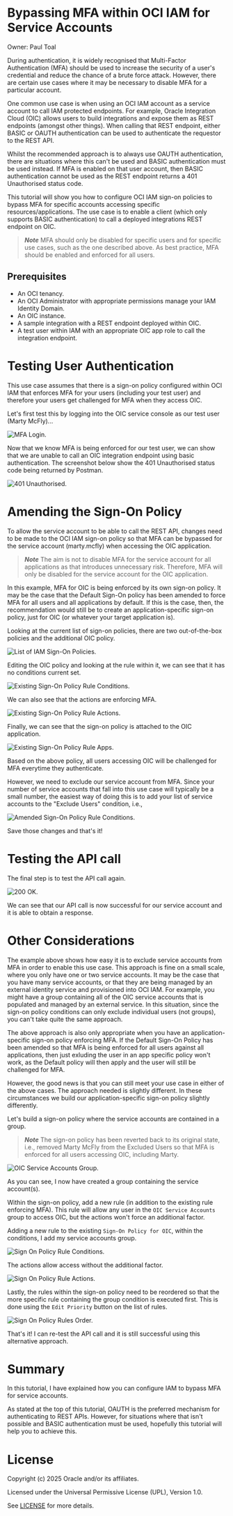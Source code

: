 # Bypassing MFA within OCI IAM for Service Accounts

Owner: Paul Toal

During authentication, it is widely recognised that Multi-Factor Authentication (MFA) should be used to increase the security of a user's credential and reduce the chance of a brute force attack. However, there are certain use cases where it may be necessary to disable MFA for a particular account.

One common use case is when using an OCI IAM account as a service account to call IAM protected endpoints. For example, Oracle Integration Cloud (OIC) allows users to build integrations and expose them as REST endpoints (amongst other things). When calling that REST endpoint, either BASIC or OAUTH authentication can be used to authenticate the requestor to the REST API.

Whilst the recommended approach is to always use OAUTH authentication, there are situations where this can't be used and BASIC authentication must be used instead. If MFA is enabled on that user account, then BASIC authentication cannot be used as the REST endpoint returns a 401 Unauthorised status code.

This tutorial will show you how to configure OCI IAM sign-on policies to bypass MFA for specific accounts accessing specific resources/applications. The use case is to enable a client (which only supports BASIC authentication) to call a deployed integrations REST endpoint on OIC.

> ***Note*** MFA should only be disabled for specific users and for specific use cases, such as the one described above. As best practice, MFA should be enabled and enforced for all users.

## Prerequisites

 - An OCI tenancy.
 - An OCI Administrator with appropriate permissions manage your IAM Identity Domain.
 - An OIC instance.
 - A sample integration with a REST endpoint deployed within OIC.
 - A test user within IAM with an appropriate OIC app role to call the integration endpoint.

# Testing User Authentication

This use case assumes that there is a sign-on policy configured within OCI IAM that enforces MFA for your users (including your test user) and therefore your users get challenged for MFA when they access OIC.

Let's first test this by logging into the OIC service console as our test user (Marty McFly)...

 ![MFA Login.](images/mfa-for-oic.gif "MFA Login.")

Now that we know MFA is being enforced for our test user, we can show that we are unable to call an OIC integration endpoint using basic authentication. The screenshot below show the 401 Unauthorised status code being returned by Postman.

 ![401 Unauthorised.](images/oic-endpoint-401.png "401 Unauthorised.")

 # Amending the Sign-On Policy

To allow the service account to be able to call the REST API, changes need to be made to the OCI IAM sign-on policy so that MFA can be bypassed for the service account (marty.mcfly) when accessing the OIC application.

> ***Note*** The aim is not to disable MFA for the service account for all applications as that introduces unnecessary risk. Therefore, MFA will only be disabled for the service account for the OIC application.

In this example, MFA for OIC is being enforced by its own sign-on policy. It may be the case that the Default Sign-On policy has been amended to force MFA for all users and all applications by default. If this is the case, then, the recommendation would still be to create an application-specific sign-on policy, just for OIC (or whatever your target application is).

Looking at the current list of sign-on policies, there are two out-of-the-box policies and the additional OIC policy.

 ![List of IAM Sign-On Policies.](images/iam-sign-on-policies-list.png "List of IAM Sign-On Policies.")
 
Editing the OIC policy and looking at the rule within it, we can see that it has no conditions current set.

 ![Existing Sign-On Policy Rule Conditions.](images/sign-on-pol-conditions-pre.png "Existing Sign-On Policy Rule Conditions.")

We can also see that the actions are enforcing MFA.

 ![Existing Sign-On Policy Rule Actions.](images/sign-on-pol-actions.png "Existing Sign-On Policy Rule Actions.")

Finally, we can see that the sign-on policy is attached to the OIC application.

 ![Existing Sign-On Policy Rule Apps.](images/sign-on-pol-apps.png "Existing Sign-On Policy Rule Apps.")

Based on the above policy, all users accessing OIC will be challenged for MFA everytime they authenticate.

However, we need to exclude our service account from MFA. Since your number of service accounts that fall into this use case will typically be a small number, the easiest way of doing this is to add your list of service accounts to the "Exclude Users" condition, i.e.,

 ![Amended Sign-On Policy Rule Conditions.](images/sign-on-pol-conditions-post.png "Amended Sign-On Policy Rule Conditions.")

Save those changes and that's it!

 # Testing the API call

The final step is to test the API call again.

 ![200 OK.](images/oic-endpoint-200.png "200 OK.")

We can see that our API call is now successful for our service account and it is able to obtain a response.

 # Other Considerations

The example above shows how easy it is to exclude service accounts from MFA in order to enable this use case. This approach is fine on a small scale, where you only have one or two service accounts. It may be the case that you have many service accounts, or that they are being managed by an external identity service and provisioned into OCI IAM. For example, you might have a group containing all of the OIC service accounts that is populated and managed by an external service. In this situation, since the sign-on policy conditions can only exclude individual users (not groups), you can't take quite the same approach.
 
The above approach is also only appropriate when you have an application-specific sign-on policy enforcing MFA. If the Default Sign-On Policy has been amended so that MFA is being enforced for all users against all applications, then just exluding the user in an app specific policy won't work, as the Default policy will then apply and the user will still be challenged for MFA.

However, the good news is that you can still meet your use case in either of the above cases. The approach needed is slightly different. In these circumstances we build our application-specific sign-on policy slightly differently.

Let's build a sign-on policy where the service accounts are contained in a group.

> ***Note*** The sign-on policy has been reverted back to its original state, i.e., removed Marty McFly from the Excluded Users so that MFA is enforced for all users accessing OIC, including Marty.

![OIC Service Accounts Group.](images/oic-group.png "OIC Service Accounts Group.")

As you can see, I now have created a group containing the service account(s).

Within the sign-on policy, add a new rule (in addition to the existing rule enforcing MFA). This rule will allow any user in the `OIC Service Accounts` group to access OIC, but the actions won't force an additional factor.

Adding a new rule to the existing `Sign-On Policy for OIC`, within the conditions, I add my service accounts group.

![Sign On Policy Rule Conditions.](images/sign-on-pol-group-rule-conditions.png "Sign On Policy Rule Conditions.")

The actions allow access without the additional factor.

![Sign On Policy Rule Actions.](images/sign-on-pol-group-rule-actions.png "Sign On Policy Rule Actions.")

Lastly, the rules within the sign-on policy need to be reordered so that the more specific rule containing the group condition is executed first. This is done using the `Edit Priority` button on the list of rules.

![Sign On Policy Rules Order.](images/sign-on-pol-list-group-reorder.png "Sign On Policy Rules Order.")

That's it! I can re-test the API call and it is still successful using this alternative approach.

# Summary

In this tutorial, I have explained how you can configure IAM to bypass MFA for service accounts. 

As stated at the top of this tutorial, OAUTH is the preferred mechanism for authenticating to REST APIs. However, for situations where that isn't possible and BASIC authentication must be used, hopefully this tutorial will help you to achieve this.

# License

Copyright (c) 2025 Oracle and/or its affiliates.

Licensed under the Universal Permissive License (UPL), Version 1.0.

See [LICENSE](https://github.com/oracle-devrel/technology-engineering/blob/main/LICENSE) for more details.